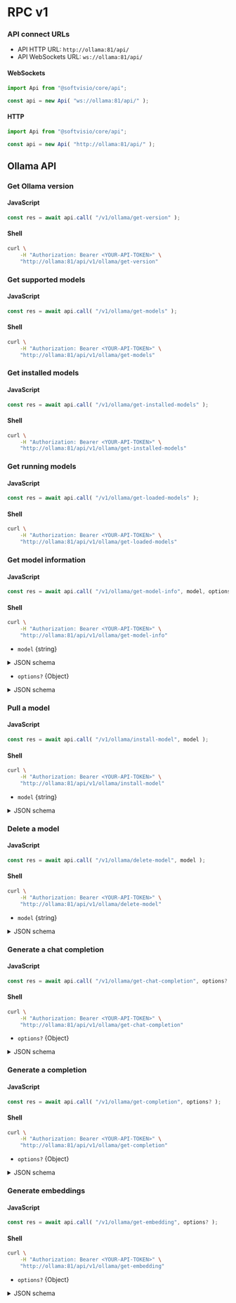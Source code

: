 # RPC v1

### API connect URLs

- API HTTP URL: `http://ollama:81/api/`
- API WebSockets URL: `ws://ollama:81/api/`

<!-- tabs:start -->

#### **WebSockets**

```javascript
import Api from "@softvisio/core/api";

const api = new Api( "ws://ollama:81/api/" );
```

#### **HTTP**

```javascript
import Api from "@softvisio/core/api";

const api = new Api( "http://ollama:81/api/" );
```

<!-- tabs:end -->

## Ollama API

### Get Ollama version

<!-- tabs:start -->

#### **JavaScript**

```javascript
const res = await api.call( "/v1/ollama/get-version" );
```

#### **Shell**

```sh
curl \
    -H "Authorization: Bearer <YOUR-API-TOKEN>" \
    "http://ollama:81/api/v1/ollama/get-version"
```

<!-- tabs:end -->

### Get supported models

<!-- tabs:start -->

#### **JavaScript**

```javascript
const res = await api.call( "/v1/ollama/get-models" );
```

#### **Shell**

```sh
curl \
    -H "Authorization: Bearer <YOUR-API-TOKEN>" \
    "http://ollama:81/api/v1/ollama/get-models"
```

<!-- tabs:end -->

### Get installed models

<!-- tabs:start -->

#### **JavaScript**

```javascript
const res = await api.call( "/v1/ollama/get-installed-models" );
```

#### **Shell**

```sh
curl \
    -H "Authorization: Bearer <YOUR-API-TOKEN>" \
    "http://ollama:81/api/v1/ollama/get-installed-models"
```

<!-- tabs:end -->

### Get running models

<!-- tabs:start -->

#### **JavaScript**

```javascript
const res = await api.call( "/v1/ollama/get-loaded-models" );
```

#### **Shell**

```sh
curl \
    -H "Authorization: Bearer <YOUR-API-TOKEN>" \
    "http://ollama:81/api/v1/ollama/get-loaded-models"
```

<!-- tabs:end -->

### Get model information

<!-- tabs:start -->

#### **JavaScript**

```javascript
const res = await api.call( "/v1/ollama/get-model-info", model, options? );
```

#### **Shell**

```sh
curl \
    -H "Authorization: Bearer <YOUR-API-TOKEN>" \
    "http://ollama:81/api/v1/ollama/get-model-info"
```

<!-- tabs:end -->

- `model` {string}

<details>
    <summary>JSON schema</summary>

<!-- tabs:start -->

#### **JSON**

```json
{
    "type": "string"
}
```

#### **YAML**

```yaml
type: string
```

<!-- tabs:end -->

</details>

- `options?` {Object}

<details>
    <summary>JSON schema</summary>

<!-- tabs:start -->

#### **JSON**

```json
{
    "type": "object",
    "properties": {
        "verbose": {
            "type": "boolean"
        }
    },
    "additionalProperties": false
}
```

#### **YAML**

```yaml
type: object
properties:
  verbose:
    type: boolean
additionalProperties: false
```

<!-- tabs:end -->

</details>

### Pull a model

<!-- tabs:start -->

#### **JavaScript**

```javascript
const res = await api.call( "/v1/ollama/install-model", model );
```

#### **Shell**

```sh
curl \
    -H "Authorization: Bearer <YOUR-API-TOKEN>" \
    "http://ollama:81/api/v1/ollama/install-model"
```

<!-- tabs:end -->

- `model` {string}

<details>
    <summary>JSON schema</summary>

<!-- tabs:start -->

#### **JSON**

```json
{
    "type": "string"
}
```

#### **YAML**

```yaml
type: string
```

<!-- tabs:end -->

</details>

### Delete a model

<!-- tabs:start -->

#### **JavaScript**

```javascript
const res = await api.call( "/v1/ollama/delete-model", model );
```

#### **Shell**

```sh
curl \
    -H "Authorization: Bearer <YOUR-API-TOKEN>" \
    "http://ollama:81/api/v1/ollama/delete-model"
```

<!-- tabs:end -->

- `model` {string}

<details>
    <summary>JSON schema</summary>

<!-- tabs:start -->

#### **JSON**

```json
{
    "type": "string"
}
```

#### **YAML**

```yaml
type: string
```

<!-- tabs:end -->

</details>

### Generate a chat completion

<!-- tabs:start -->

#### **JavaScript**

```javascript
const res = await api.call( "/v1/ollama/get-chat-completion", options? );
```

#### **Shell**

```sh
curl \
    -H "Authorization: Bearer <YOUR-API-TOKEN>" \
    "http://ollama:81/api/v1/ollama/get-chat-completion"
```

<!-- tabs:end -->

- `options?` {Object}

<details>
    <summary>JSON schema</summary>

<!-- tabs:start -->

#### **JSON**

```json
{
    "type": "object",
    "properties": {
        "model": {
            "type": "string"
        },
        "messages": {
            "type": "array",
            "items": {
                "type": "object",
                "properties": {
                    "role": {
                        "enum": [
                            "system",
                            "user",
                            "assistant",
                            "tool"
                        ]
                    },
                    "content": {
                        "type": "string"
                    },
                    "images": {
                        "type": "array",
                        "items": {
                            "type": "string"
                        },
                        "minItems": 1
                    },
                    "tool_calls": {
                        "type": "array"
                    }
                },
                "additionalProperties": false,
                "required": [
                    "role",
                    "content"
                ]
            },
            "minItems": 1
        },
        "tools": {
            "type": "array"
        },
        "options": {
            "type": "object"
        },
        "keep_alive": {
            "type": "string",
            "format": "interval"
        }
    },
    "additionalProperties": false,
    "required": [
        "model",
        "messages"
    ]
}
```

#### **YAML**

```yaml
type: object
properties:
  model:
    type: string
  messages:
    type: array
    items:
      type: object
      properties:
        role:
          enum:
            - system
            - user
            - assistant
            - tool
        content:
          type: string
        images:
          type: array
          items:
            type: string
          minItems: 1
        tool_calls:
          type: array
      additionalProperties: false
      required:
        - role
        - content
    minItems: 1
  tools:
    type: array
  options:
    type: object
  keep_alive:
    type: string
    format: interval
additionalProperties: false
required:
  - model
  - messages
```

<!-- tabs:end -->

</details>

### Generate a completion

<!-- tabs:start -->

#### **JavaScript**

```javascript
const res = await api.call( "/v1/ollama/get-completion", options? );
```

#### **Shell**

```sh
curl \
    -H "Authorization: Bearer <YOUR-API-TOKEN>" \
    "http://ollama:81/api/v1/ollama/get-completion"
```

<!-- tabs:end -->

- `options?` {Object}

<details>
    <summary>JSON schema</summary>

<!-- tabs:start -->

#### **JSON**

```json
{
    "type": "object",
    "properties": {
        "model": {
            "type": "string"
        },
        "prompt": {
            "type": "string"
        },
        "suffix": {
            "type": "string"
        },
        "images": {
            "type": "array",
            "items": {
                "type": "string"
            },
            "minItems": 1
        },
        "options": {
            "type": "object"
        },
        "template": {
            "type": "string"
        },
        "raw": {
            "type": "boolean"
        },
        "keep_alive": {
            "type": "string",
            "format": "interval"
        }
    },
    "additionalProperties": false,
    "required": [
        "model",
        "prompt"
    ]
}
```

#### **YAML**

```yaml
type: object
properties:
  model:
    type: string
  prompt:
    type: string
  suffix:
    type: string
  images:
    type: array
    items:
      type: string
    minItems: 1
  options:
    type: object
  template:
    type: string
  raw:
    type: boolean
  keep_alive:
    type: string
    format: interval
additionalProperties: false
required:
  - model
  - prompt
```

<!-- tabs:end -->

</details>

### Generate embeddings

<!-- tabs:start -->

#### **JavaScript**

```javascript
const res = await api.call( "/v1/ollama/get-embedding", options? );
```

#### **Shell**

```sh
curl \
    -H "Authorization: Bearer <YOUR-API-TOKEN>" \
    "http://ollama:81/api/v1/ollama/get-embedding"
```

<!-- tabs:end -->

- `options?` {Object}

<details>
    <summary>JSON schema</summary>

<!-- tabs:start -->

#### **JSON**

```json
{
    "type": "object",
    "properties": {
        "model": {
            "type": "string"
        },
        "input": {
            "type": "string"
        },
        "truncate": {
            "type": "boolean"
        },
        "keep_alive": {
            "type": "string",
            "format": "interval"
        },
        "options": {
            "type": "object"
        }
    },
    "additionalProperties": false,
    "required": [
        "model",
        "input"
    ]
}
```

#### **YAML**

```yaml
type: object
properties:
  model:
    type: string
  input:
    type: string
  truncate:
    type: boolean
  keep_alive:
    type: string
    format: interval
  options:
    type: object
additionalProperties: false
required:
  - model
  - input
```

<!-- tabs:end -->

</details>
